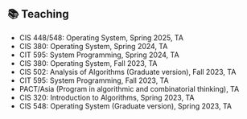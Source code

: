 ## 📚 Teaching

* CIS 448/548: Operating System, Spring 2025, TA
* CIS 380: Operating System, Spring 2024, TA
* CIT 595: System Programming, Spring 2024, TA
* CIS 380: Operating System, Fall 2023, TA
* CIS 502: Analysis of Algorithms (Graduate version), Fall 2023, TA
* CIT 595: System Programming, Fall 2023, TA
* PACT/Asia (Program in algorithmic and combinatorial thinking), TA
* CIS 320: Introduction to Algorithms, Spring 2023, TA
* CIS 548: Operating System (Graduate version), Spring 2023, TA
